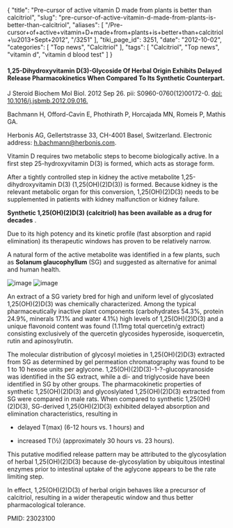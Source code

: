 {
    "title": "Pre-cursor of active vitamin D made from plants is better than calcitriol",
    "slug": "pre-cursor-of-active-vitamin-d-made-from-plants-is-better-than-calcitriol",
    "aliases": [
        "/Pre-cursor+of+active+vitamin+D+made+from+plants+is+better+than+calcitriol+\u2013+Sept+2012",
        "/3251"
    ],
    "tiki_page_id": 3251,
    "date": "2012-10-02",
    "categories": [
        "Top news",
        "Calcitriol"
    ],
    "tags": [
        "Calcitriol",
        "Top news",
        "vitamin d",
        "vitamin d blood test"
    ]
}


#### 1,25-Dihydroxyvitamin D(3)-Glycoside Of Herbal Origin Exhibits Delayed Release Pharmacokinetics When Compared To Its Synthetic Counterpart.

J Steroid Biochem Mol Biol. 2012 Sep 26. pii: S0960-0760(12)00172-0. [doi: 10.1016/j.jsbmb.2012.09.016.](https://doi.org/10.1016/j.jsbmb.2012.09.016.)

Bachmann H, Offord-Cavin E, Phothirath P, Horcajada MN, Romeis P, Mathis GA.

Herbonis AG, Gellertstrasse 33, CH-4001 Basel, Switzerland. Electronic address: h.bachmann@herbonis.com.

Vitamin D requires two metabolic steps to become biologically active. In a first step 25-hydroxyvitamin D(3) is formed, which acts as storage form. 

After a tightly controlled step in kidney the active metabolite 1,25-dihydroxyvitamin D(3) (1,25(OH)(2)D(3)) is formed. Because kidney is the relevant metabolic organ for this conversion, 1,25(OH)(2)D(3) needs to be supplemented in patients with kidney malfunction or kidney failure. 

 **Synthetic 1,25(OH)(2)D(3) (calcitriol) has been available as a drug for decades** . 

Due to its high potency and its kinetic profile (fast absorption and rapid elimination) its therapeutic windows has proven to be relatively narrow. 

A natural form of the active metabolite was identified in a few plants, such as  **Solanum glaucophyllum**  (SG) and suggested as alternative for animal and human health. 

<img src="https://d378j1rmrlek7x.cloudfront.net/attachments/jpeg/sg1.jpg" alt="image">
<img src="https://d378j1rmrlek7x.cloudfront.net/attachments/jpeg/sg2.jpg" alt="image">

An extract of a SG variety bred for high and uniform level of glycoslated 1,25(OH)(2)D(3) was chemically characterized. Among the typical pharmaceutically inactive plant components (carbohydrates 54.3%, protein 24.9%, minerals 17.1% and water 4.1%) high levels of 1,25(OH)(2)D(3) and a unique flavonoid content was found (1.11mg total quercetin/g extract) consisting exclusively of the quercetin glycosides hyperoside, isoquercetin, rutin and apinosylrutin. 

The molecular distribution of glycosyl moieties in 1,25(OH)(2)D(3) extracted from SG as determined by gel permeation chromatography was found to be 1 to 10 hexose units per aglycone. 1,25(OH)(2)D(3)-1-?-glucopyranoside was identified in the SG extract, while a di- and triglycoside have been identified in SG by other groups. The pharmacokinetic properties of synthetic 1,25(OH)(2)D(3) and glycoslylated 1,25(OH)(2)D(3) extracted from SG were compared in male rats. When compared to synthetic 1,25(OH)(2)D(3), SG-derived 1,25(OH)(2)D(3) exhibited delayed absorption and elimination characteristics, resulting in 

* delayed T(max) (6-12 hours vs. 1 hours) and 

* increased T(½) (approximately 30 hours vs. 23 hours). 

This putative modified release pattern may be attributed to the glycosylation of herbal 1,25(OH)(2)D(3) because de-glycosylation by ubiquitous intestinal enzymes prior to intestinal uptake of the aglycone appears to be the rate limiting step. 

In effect, 1,25(OH)(2)D(3) of herbal origin behaves like a precursor of calcitriol, resulting in a wider therapeutic window and thus better pharmacological tolerance.

PMID: 23023100